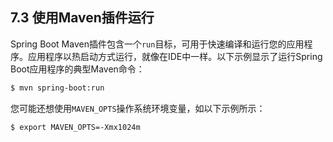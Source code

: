 <h2>7.3 使用Maven插件运行</h2>

Spring Boot Maven插件包含一个```run```目标，可用于快速编译和运行您的应用程序。应用程序以热启动方式运行，就像在IDE中一样。以下示例显示了运行Spring Boot应用程序的典型Maven命令：

```bash
$ mvn spring-boot:run
```

您可能还想使用```MAVEN_OPTS```操作系统环境变量，如以下示例所示：


```bash
$ export MAVEN_OPTS=-Xmx1024m
```
